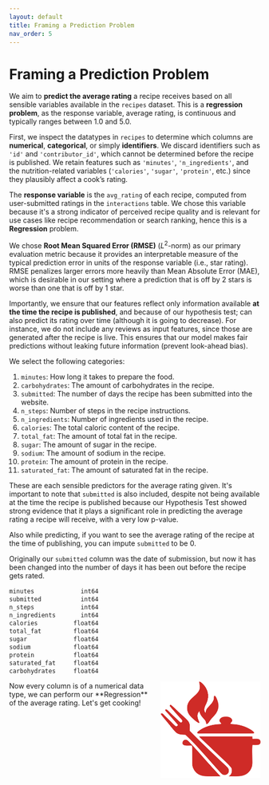 ```yaml
---
layout: default
title: Framing a Prediction Problem
nav_order: 5
---
```

# Framing a Prediction Problem

We aim to **predict the average rating** a recipe receives based on all sensible variables available in the `recipes` dataset. This is a **regression problem**, as the response variable, average rating, is continuous and typically ranges between 1.0 and 5.0.

First, we inspect the datatypes in `recipes` to determine which columns are **numerical**, **categorical**, or simply **identifiers**. We discard identifiers such as `'id'` and `'contributor_id'`, which cannot be determined before the recipe is published. We retain features such as `'minutes'`, `'n_ingredients'`, and the nutrition-related variables (`'calories'`, `'sugar'`, `'protein'`, etc.) since they plausibly affect a cook’s rating.

The **response variable** is the `avg_rating` of each recipe, computed from user-submitted ratings in the `interactions` table. We chose this variable because it's a strong indicator of perceived recipe quality and is relevant for use cases like recipe recommendation or search ranking, hence this is a **Regression** problem.

We chose **Root Mean Squared Error (RMSE)** ($L^2$-norm) as our primary evaluation metric because it provides an interpretable measure of the typical prediction error in units of the response variable (i.e., star rating). RMSE penalizes larger errors more heavily than Mean Absolute Error (MAE), which is desirable in our setting where a prediction that is off by 2 stars is worse than one that is off by 1 star.

Importantly, we ensure that our features reflect only information available **at the time the recipe is published**, and because of our hypothesis test; can also predict its rating over time (although it is going to decrease). For instance, we do not include any reviews as input features, since those are generated after the recipe is live. This ensures that our model makes fair predictions without leaking future information (prevent look-ahead bias).

We select the following categories:

1. `minutes`: How long it takes to prepare the food.  
2. `carbohydrates`: The amount of carbohydrates in the recipe.  
3. `submitted`: The number of days the recipe has been submitted into the website.  
4. `n_steps`: Number of steps in the recipe instructions.  
5. `n_ingredients`: Number of ingredients used in the recipe.  
6. `calories`: The total caloric content of the recipe.  
7. `total_fat`: The amount of total fat in the recipe.  
8. `sugar`: The amount of sugar in the recipe.  
9. `sodium`: The amount of sodium in the recipe.  
10. `protein`: The amount of protein in the recipe.  
11. `saturated_fat`: The amount of saturated fat in the recipe.  

These are each sensible predictors for the average rating given. It's important to note that `submitted` is also included, despite not being available at the time the recipe is published because our Hypothesis Test showed strong evidence that it plays a significant role in predicting the average rating a recipe will receive, with a very low p-value.

Also while predicting, if you want to see the average rating of the recipe at the time of publishing, you can impute `submitted` to be 0.

Originally our `submitted` column was the date of submission, but now it has been changed into the number of days it has been out before the recipe gets rated.
```
minutes             int64
submitted           int64
n_steps             int64
n_ingredients       int64
calories          float64
total_fat         float64
sugar             float64
sodium            float64
protein           float64
saturated_fat     float64
carbohydrates     float64
```

<img src="/assets/images/gas%20or%20pass%20logo%20only.svg" alt="Gas or Pass Logo" style="float: right; margin: 0 0 1em 1em; width: 200px;" />
Now every column is of a numerical data type, we can perform our **Regression** of the average rating. Let's get cooking!